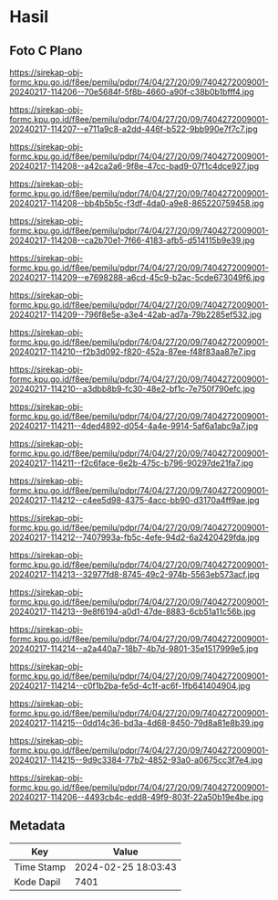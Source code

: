# Hasil

## Foto C Plano

https://sirekap-obj-formc.kpu.go.id/f8ee/pemilu/pdpr/74/04/27/20/09/7404272009001-20240217-114206--70e5684f-5f8b-4660-a90f-c38b0b1bfff4.jpg

https://sirekap-obj-formc.kpu.go.id/f8ee/pemilu/pdpr/74/04/27/20/09/7404272009001-20240217-114207--e711a9c8-a2dd-446f-b522-9bb990e7f7c7.jpg

https://sirekap-obj-formc.kpu.go.id/f8ee/pemilu/pdpr/74/04/27/20/09/7404272009001-20240217-114208--a42ca2a6-9f8e-47cc-bad9-07f1c4dce927.jpg

https://sirekap-obj-formc.kpu.go.id/f8ee/pemilu/pdpr/74/04/27/20/09/7404272009001-20240217-114208--bb4b5b5c-f3df-4da0-a9e8-865220759458.jpg

https://sirekap-obj-formc.kpu.go.id/f8ee/pemilu/pdpr/74/04/27/20/09/7404272009001-20240217-114208--ca2b70e1-7f66-4183-afb5-d514115b9e39.jpg

https://sirekap-obj-formc.kpu.go.id/f8ee/pemilu/pdpr/74/04/27/20/09/7404272009001-20240217-114209--e7698288-a6cd-45c9-b2ac-5cde673049f6.jpg

https://sirekap-obj-formc.kpu.go.id/f8ee/pemilu/pdpr/74/04/27/20/09/7404272009001-20240217-114209--796f8e5e-a3e4-42ab-ad7a-79b2285ef532.jpg

https://sirekap-obj-formc.kpu.go.id/f8ee/pemilu/pdpr/74/04/27/20/09/7404272009001-20240217-114210--f2b3d092-f820-452a-87ee-f48f83aa87e7.jpg

https://sirekap-obj-formc.kpu.go.id/f8ee/pemilu/pdpr/74/04/27/20/09/7404272009001-20240217-114210--a3dbb8b9-fc30-48e2-bf1c-7e750f790efc.jpg

https://sirekap-obj-formc.kpu.go.id/f8ee/pemilu/pdpr/74/04/27/20/09/7404272009001-20240217-114211--4ded4892-d054-4a4e-9914-5af6a1abc9a7.jpg

https://sirekap-obj-formc.kpu.go.id/f8ee/pemilu/pdpr/74/04/27/20/09/7404272009001-20240217-114211--f2c6face-6e2b-475c-b796-90297de21fa7.jpg

https://sirekap-obj-formc.kpu.go.id/f8ee/pemilu/pdpr/74/04/27/20/09/7404272009001-20240217-114212--c4ee5d98-4375-4acc-bb90-d3170a4ff9ae.jpg

https://sirekap-obj-formc.kpu.go.id/f8ee/pemilu/pdpr/74/04/27/20/09/7404272009001-20240217-114212--7407993a-fb5c-4efe-94d2-6a2420429fda.jpg

https://sirekap-obj-formc.kpu.go.id/f8ee/pemilu/pdpr/74/04/27/20/09/7404272009001-20240217-114213--32977fd8-8745-49c2-974b-5563eb573acf.jpg

https://sirekap-obj-formc.kpu.go.id/f8ee/pemilu/pdpr/74/04/27/20/09/7404272009001-20240217-114213--9e8f6194-a0d1-47de-8883-6cb51a11c56b.jpg

https://sirekap-obj-formc.kpu.go.id/f8ee/pemilu/pdpr/74/04/27/20/09/7404272009001-20240217-114214--a2a440a7-18b7-4b7d-9801-35e1517999e5.jpg

https://sirekap-obj-formc.kpu.go.id/f8ee/pemilu/pdpr/74/04/27/20/09/7404272009001-20240217-114214--c0f1b2ba-fe5d-4c1f-ac6f-1fb641404904.jpg

https://sirekap-obj-formc.kpu.go.id/f8ee/pemilu/pdpr/74/04/27/20/09/7404272009001-20240217-114215--0dd14c36-bd3a-4d68-8450-79d8a81e8b39.jpg

https://sirekap-obj-formc.kpu.go.id/f8ee/pemilu/pdpr/74/04/27/20/09/7404272009001-20240217-114215--9d9c3384-77b2-4852-93a0-a0675cc3f7e4.jpg

https://sirekap-obj-formc.kpu.go.id/f8ee/pemilu/pdpr/74/04/27/20/09/7404272009001-20240217-114206--4493cb4c-edd8-49f9-803f-22a50b19e4be.jpg


## Metadata

| Key        | Value               |
| ---------- | ------------------- |
| Time Stamp | 2024-02-25 18:03:43 |
| Kode Dapil | 7401                |



